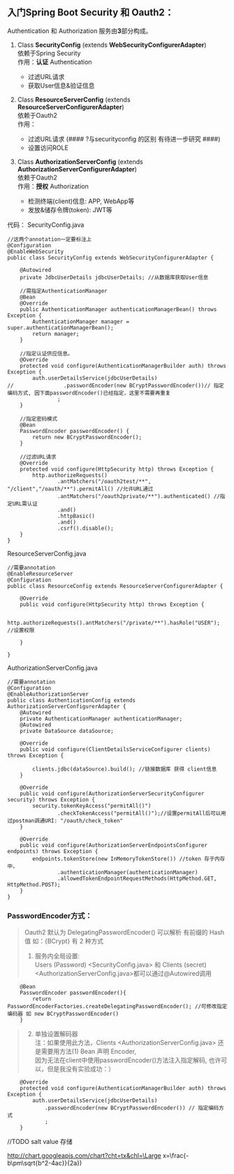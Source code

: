## 入门Spring Boot Security 和 Oauth2：

Authentication 和 Authorization 服务由**3**部分构成。
1. Class **SecurityConfig** (extends **WebSecurityConfigurerAdapter**) 
    <br>依赖于Spring Security
    <br>作用：**认证** Authentication
    - 过滤URL请求 
    - 获取User信息&验证信息

2. Class **ResourceServerConfig** (extends **ResourceServerConfigurerAdapter**)
    <br>依赖于Oauth2
    <br>作用：
    - 过滤URL请求 (#### ?与securityconfig 的区别 有待进一步研究 ####)
    - 设置访问ROLE

3. Class **AuthorizationServerConfig** (extends **AuthorizationServerConfigurerAdapter**)
    <br>依赖于Oauth2
    <br>作用：**授权** Authorization
    - 检测终端(client)信息: APP, WebApp等
    - 发放&储存令牌(token): JWT等

代码：
SecurityConfig.java
```
//这两个annotation一定要标注上
@Configuration 
@EnableWebSecurity
public class SecurityConfig extends WebSecurityConfigurerAdapter {

    @Autowired
    private JdbcUserDetails jdbcUserDetails; //从数据库获取User信息

    //需指定AuthenticationManager
    @Bean
    @Override
    public AuthenticationManager authenticationManagerBean() throws Exception {
        AuthenticationManager manager = super.authenticationManagerBean();
        return manager;
    }

    //指定认证供应信息。
    @Override
    protected void configure(AuthenticationManagerBuilder auth) throws Exception {
        auth.userDetailsService(jdbcUserDetails)
//                .passwordEncoder(new BCryptPasswordEncoder())// 指定编码方式, 因下面passwordEncoder()已经指定，这里不需要再重复
                ;
    }

    //指定密码模式
    @Bean
    PasswordEncoder passwordEncoder() {
        return new BCryptPasswordEncoder();
    }

    //过滤URL请求
    @Override
    protected void configure(HttpSecurity http) throws Exception {
        http.authorizeRequests()
                .antMatchers("/oauth2test/**", "/client","/oauth/**").permitAll() //允许URL通过
                .antMatchers("/oauth2private/**").authenticated() //指定URL需认证
                .and()
                .httpBasic()
                .and()
                .csrf().disable();
    }
}

```

ResourceServerConfig.java
```
//需要annotation
@EnableResourceServer
@Configuration
public class ResourceConfig extends ResourceServerConfigurerAdapter {

    @Override
    public void configure(HttpSecurity http) throws Exception {

        http.authorizeRequests().antMatchers("/private/**").hasRole("USER"); //设置权限

    }

}

```

AuthorizationServerConfig.java
```
//需要annotation
@Configuration
@EnableAuthorizationServer
public class AuthenticationConfig extends AuthorizationServerConfigurerAdapter {
    @Autowired
    private AuthenticationManager authenticationManager;
    @Autowired
    private DataSource dataSource;

    @Override
    public void configure(ClientDetailsServiceConfigurer clients) throws Exception {

        clients.jdbc(dataSource).build(); //链接数据库 获得 client信息
    }

    @Override
    public void configure(AuthorizationServerSecurityConfigurer security) throws Exception {
        security.tokenKeyAccess("permitAll()")
                .checkTokenAccess("permitAll()");//设置permitAll后可以用过postman调通URI: "/oauth/check_token"
    }

    @Override
    public void configure(AuthorizationServerEndpointsConfigurer endpoints) throws Exception {
        endpoints.tokenStore(new InMemoryTokenStore()) //token 存于内存中，
                .authenticationManager(authenticationManager)
                .allowedTokenEndpointRequestMethods(HttpMethod.GET, HttpMethod.POST);
    }
}
```

### PasswordEncoder方式： 
> Oauth2 默认为 DelegatingPasswordEncoder() 可以解析 有前缀的 Hash 值 如：{BCrypt}
> 有 2 种方式
> 1. 服务内全局设置: 
    <br>Users (Password) <SecurityConfig.java> 和 Clients (secret) <AuthorizationServerConfig.java>都可以通过@Autowired调用
```
    @Bean
    PasswordEncoder passwordEncoder(){
        return PasswordEncoderFactories.createDelegatingPasswordEncoder(); //可修改指定编码器 如 new BCryptPasswordEncoder()
    }
```
> 2. 单独设置解码器
    <br>注：如果使用此方法，Clients <AuthorizationServerConfig.java> 还是需要用方法(1) Bean 声明 Encoder, 
    <br>因为无法在client中使用passwordEncoder()方法注入指定解码, 也许可以，但是我没有实验成功：）
```
    @Override
    protected void configure(AuthenticationManagerBuilder auth) throws Exception {
        auth.userDetailsService(jdbcUserDetails)
            .passwordEncoder(new BCryptPasswordEncoder()) // 指定编码方式
            ;
    }
```
//TODO salt value 存储

http://chart.googleapis.com/chart?cht=tx&chl=\Large x=\frac{-b\pm\sqrt{b^2-4ac}}{2a})